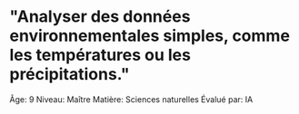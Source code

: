 # "Analyser des données environnementales simples, comme les températures ou les précipitations."

Âge: 9
Niveau: Maître
Matière: Sciences naturelles
Évalué par: IA